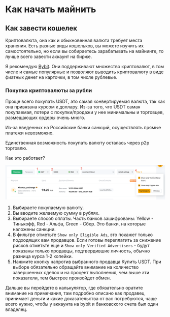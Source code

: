 # Как начать майнить

## Как завести кошелек

Криптовалюта, она как и обыкновенная валюта требует места хранения.
Есть разные виды кошельков, вы можете изучить их самостоятельно,
но если вы собираетесь зарабатывать на майнинге,
то лучше всего завести аккаунт на бирже.

Я рекомендую [Bybit](https://www.bybit.com/invite?ref=RVMLVL).
Они поддерживают множество криптовалют,
в том числе и самые популярные и позволяют выводить криптовалюту
в виде фиатных денег на карточки, в том числе рублевые.

### Покупка криптовалюты за рубли

Проще всего покупать USDT,
это самая конвертируемая валюта,
так как она привязана курсом к доллару.
Из-за того, что USDT самая покупаемая,
потери с покупки/продажи у нее минимальны и торговцев,
размещающих ордеры очень много.

Из-за введенных на Российские банки санкций, осуществлять прямые платежи невозможно.

Единственная возможность покупать валюту осталась через p2p торговлю.

Как это работает?

![](./2024-02-19_18-19-25.png)

1. Выбираете покупаемую валюту.
2. Вы вводите желаемую сумму в рублях.
3. Выбираете способ оплаты. Часть банков зашифрованы: Yellow - Тинькофф, Red - Альфа, Green - Сбер. Это банки, на которые наложены санкции.
4. В фильтре отметьте ```Show only Eligible Ads```, это покажет только подходящих вам продавцов. Если готовы переплатить за снижение рисков отметьте еще и ```Show only Verified Advertisers``` - будут показаны только продавцы, подтвердившие личность, обычно разница курса 1-2 копейки.
5. Нажмите кнопку напротив выбранного продавца Купить USDT. При выборе обязательно обращайте внимание на количество завершенных сделок и на процент выполнения, чем выше эти показатели, тем быстрее произойдет обмен.

Дальше вы перейдете в калькулятор, где обязательно оратите внимание на примечания, там подробно описано как продавец принимает деньги и какие доказательства от вас потребуются, чаще всего нужно, чтобы у аккаунта на bybit и банковского счета был один владелец.
